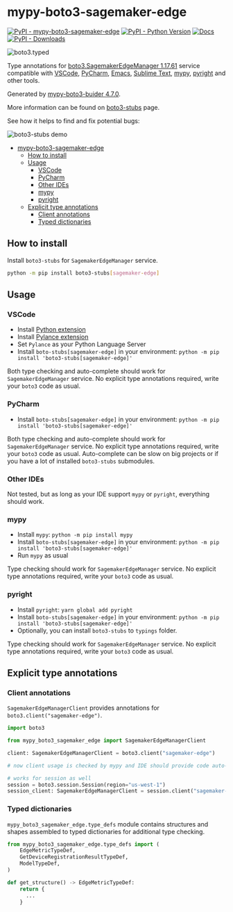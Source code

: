 # mypy-boto3-sagemaker-edge

[![PyPI - mypy-boto3-sagemaker-edge](https://img.shields.io/pypi/v/mypy-boto3-sagemaker-edge.svg?color=blue)](https://pypi.org/project/mypy-boto3-sagemaker-edge)
[![PyPI - Python Version](https://img.shields.io/pypi/pyversions/mypy-boto3-sagemaker-edge.svg?color=blue)](https://pypi.org/project/mypy-boto3-sagemaker-edge)
[![Docs](https://img.shields.io/readthedocs/mypy-boto3-builder.svg?color=blue)](https://mypy-boto3-builder.readthedocs.io/)
[![PyPI - Downloads](https://img.shields.io/pypi/dw/mypy-boto3-sagemaker-edge?color=blue)](https://pypistats.org/packages/mypy-boto3-sagemaker-edge)

![boto3.typed](https://github.com/vemel/mypy_boto3_builder/raw/master/logo.png)

Type annotations for
[boto3.SagemakerEdgeManager 1.17.61](https://boto3.amazonaws.com/v1/documentation/api/1.17.61/reference/services/sagemaker-edge.html#SagemakerEdgeManager) service
compatible with
[VSCode](https://code.visualstudio.com/),
[PyCharm](https://www.jetbrains.com/pycharm/),
[Emacs](https://www.gnu.org/software/emacs/),
[Sublime Text](https://www.sublimetext.com/),
[mypy](https://github.com/python/mypy),
[pyright](https://github.com/microsoft/pyright)
and other tools.

Generated by [mypy-boto3-buider 4.7.0](https://github.com/vemel/mypy_boto3_builder).

More information can be found on [boto3-stubs](https://pypi.org/project/boto3-stubs/) page.

See how it helps to find and fix potential bugs:

![boto3-stubs demo](https://github.com/vemel/mypy_boto3_builder/raw/master/demo.gif)

- [mypy-boto3-sagemaker-edge](#mypy-boto3-sagemaker-edge)
  - [How to install](#how-to-install)
  - [Usage](#usage)
    - [VSCode](#vscode)
    - [PyCharm](#pycharm)
    - [Other IDEs](#other-ides)
    - [mypy](#mypy)
    - [pyright](#pyright)
  - [Explicit type annotations](#explicit-type-annotations)
    - [Client annotations](#client-annotations)
    - [Typed dictionaries](#typed-dictionaries)

## How to install

Install `boto3-stubs` for `SagemakerEdgeManager` service.

```bash
python -m pip install boto3-stubs[sagemaker-edge]
```

## Usage

### VSCode

- Install [Python extension](https://marketplace.visualstudio.com/items?itemName=ms-python.python)
- Install [Pylance extension](https://marketplace.visualstudio.com/items?itemName=ms-python.vscode-pylance)
- Set `Pylance` as your Python Language Server
- Install `boto-stubs[sagemaker-edge]` in your environment: `python -m pip install 'boto3-stubs[sagemaker-edge]'`

Both type checking and auto-complete should work for `SagemakerEdgeManager` service.
No explicit type annotations required, write your `boto3` code as usual.

### PyCharm

- Install `boto-stubs[sagemaker-edge]` in your environment: `python -m pip install 'boto3-stubs[sagemaker-edge]'`

Both type checking and auto-complete should work for `SagemakerEdgeManager` service.
No explicit type annotations required, write your `boto3` code as usual.
Auto-complete can be slow on big projects or if you have a lot of installed `boto3-stubs` submodules.

### Other IDEs

Not tested, but as long as your IDE support `mypy` or `pyright`, everything should work.

### mypy

- Install `mypy`: `python -m pip install mypy`
- Install `boto-stubs[sagemaker-edge]` in your environment: `python -m pip install 'boto3-stubs[sagemaker-edge]'`
- Run `mypy` as usual

Type checking should work for `SagemakerEdgeManager` service.
No explicit type annotations required, write your `boto3` code as usual.

### pyright

- Install `pyright`: `yarn global add pyright`
- Install `boto-stubs[sagemaker-edge]` in your environment: `python -m pip install 'boto3-stubs[sagemaker-edge]'`
- Optionally, you can install `boto3-stubs` to `typings` folder.

Type checking should work for `SagemakerEdgeManager` service.
No explicit type annotations required, write your `boto3` code as usual.

## Explicit type annotations

### Client annotations

`SagemakerEdgeManagerClient` provides annotations for `boto3.client("sagemaker-edge")`.

```python
import boto3

from mypy_boto3_sagemaker_edge import SagemakerEdgeManagerClient

client: SagemakerEdgeManagerClient = boto3.client("sagemaker-edge")

# now client usage is checked by mypy and IDE should provide code auto-complete

# works for session as well
session = boto3.session.Session(region="us-west-1")
session_client: SagemakerEdgeManagerClient = session.client("sagemaker-edge")
```










### Typed dictionaries

`mypy_boto3_sagemaker_edge.type_defs` module contains structures and shapes assembled
to typed dictionaries for additional type checking.

```python
from mypy_boto3_sagemaker_edge.type_defs import (
    EdgeMetricTypeDef,
    GetDeviceRegistrationResultTypeDef,
    ModelTypeDef,
)

def get_structure() -> EdgeMetricTypeDef:
    return {
      ...
    }
```
